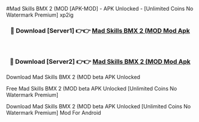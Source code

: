 #Mad Skills BMX 2 (MOD [APK-MOD] - APK Unlocked - [Unlimited Coins No Watermark Premium] xp2ig



<div align="center">

<h3>🔴 Download [Server1] 👉👉 <a href="https://momento.my/?title=Mad_Skills_BMX_2_(MOD">Mad Skills BMX 2 (MOD Mod Apk</a></h3><br>

<h3>🔴 Download [Server2] 👉👉 <a href="https://momento.my/?title=Mad_Skills_BMX_2_(MOD">Mad Skills BMX 2 (MOD Mod Apk</a></h3>
</div>



Download Mad Skills BMX 2 (MOD beta APK Unlocked

Free Mad Skills BMX 2 (MOD beta APK Unlocked [Unlimited Coins No Watermark Premium]

Download Mad Skills BMX 2 (MOD beta APK Unlocked [Unlimited Coins No Watermark Premium] Mod For Android
